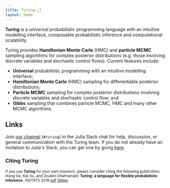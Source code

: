 ```yaml
---
title: Turing.jl
layout: home
---
```


**Turing** is a *universal* probabilistic programming language with an intuitive modelling interface, composable probabilistic inference and computational scalability.

Turing provides **Hamiltonian Monte Carlo** (HMC) and **particle MCMC** sampling algorithms for complex posterior distributions (e.g. those involving discrete variables and stochastic control flows). Current features include:

- **Universal** probabilistic programming with an intuitive modelling interface;
- **Hamiltonian Monte Carlo** (HMC) sampling for differentiable posterior distributions;
- **Particle MCMC** sampling for complex posterior distributions involving discrete variables and stochastic control flow; and
- **Gibbs** sampling that combines particle MCMC,  HMC and many other MCMC algorithms.

## Links

Join [our channel](https://julialang.slack.com/messages/turing/) (`#turing`) in the Julia Slack chat for help, discussion, or general communication with the Turing team. If you do not already have an invitation to Julia's Slack, you can get one by going [here](https://slackinvite.julialang.org/).

### Citing Turing
<sub>If you use **Turing** for your own research, please consider citing the following publication: Hong Ge, Kai Xu, and Zoubin Ghahramani: **Turing: a language for flexible probabilistic inference.** AISTATS 2018 [pdf](http://proceedings.mlr.press/v84/ge18b.html) [bibtex](https://dblp.org/rec/bib2/conf/aistats/GeXG18.bib)</sub>

